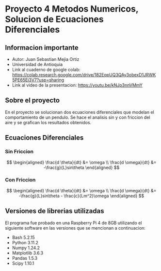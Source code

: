 # Proyecto 4 Metodos Numericos, Solucion de Ecuaciones Diferenciales

## Informacion importante

- Autor: Juan Sebastian Mejia Ortiz
- Universidad de Antioquia
- Link al cuaderno de google colab: https://colab.research.google.com/drive/182EqpUQ3QAy3obexD1JRWK5PE65Ei3V7?usp=sharing
- Link al video de la presentacion: https://youtu.be/kNJp3nnVMmY

## Sobre el proyecto

En el proyecto se solucionan dos ecuaciones diferenciales que modelan el comportamiento de un pendulo.
Se hace el analisis sin y con friccion del aire y se grafican los resultados obtenidos.

## Ecuaciones Diferenciales

### Sin Friccion

$$
\begin{aligned}
\frac{d \theta}{dt} &= \omega \\
\frac{d \omega}{dt} &= -\frac{g}{L}sin\theta
\end{aligned}
$$

### Con Friccion

$$
\begin{aligned}
\frac{d \theta}{dt} &= \omega \\
\frac{d \omega}{dt} &= -\frac{g}{L}sin\theta - \frac{c}{Lm^2}\omega
\end{aligned}
$$

## Versiones de librerias utilizadas

El programa fue probado en una Raspberry Pi 4 de 8GB utilizando el siguiente software en las versiones que se mencionan a continuacion:

- Bash 5.2.15
- Python 3.11.2
- Numpy 1.24.2
- Matplotlib 3.6.3
- Pandas 1.5.3
- Scipy 1.10.1
